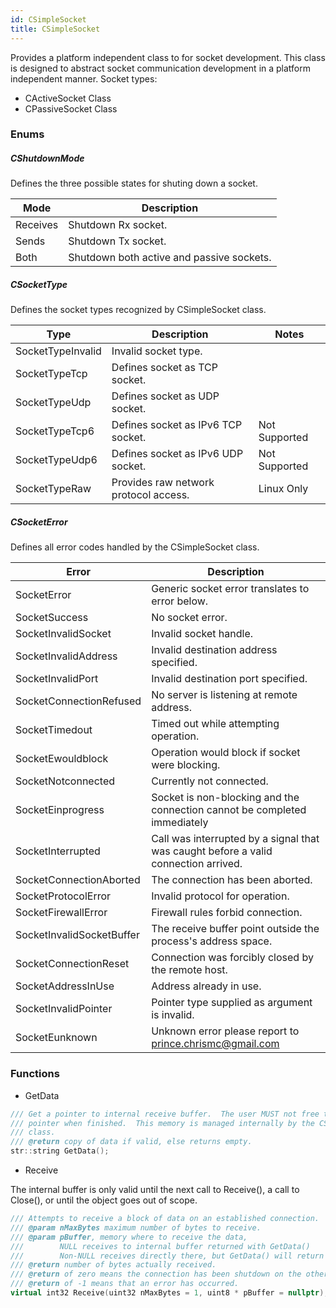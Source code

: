 ```yaml
---
id: CSimpleSocket
title: CSimpleSocket
---
```

Provides a platform independent class to for socket development. This class is designed to abstract socket communication development in a
platform independent manner. Socket types:
- CActiveSocket Class
- CPassiveSocket Class

### Enums
##### CShutdownMode
Defines the three possible states for shuting down a socket.

Mode | Description
---|---
Receives | Shutdown Rx socket.
Sends    | Shutdown Tx socket.
Both     | Shutdown both active and passive sockets.

##### CSocketType
Defines the socket types recognized by CSimpleSocket class.

Type| Description|Notes
---|---|---
SocketTypeInvalid | Invalid socket type. |
SocketTypeTcp     | Defines socket as TCP socket. |
SocketTypeUdp     | Defines socket as UDP socket. |
SocketTypeTcp6    | Defines socket as IPv6 TCP socket. | Not Supported
SocketTypeUdp6    | Defines socket as IPv6 UDP socket. | Not Supported
SocketTypeRaw     | Provides raw network protocol access. | Linux Only

##### CSocketError
Defines all error codes handled by the CSimpleSocket class.

Error | Description
---|---
SocketError           | Generic socket error translates to error below.
SocketSuccess        | No socket error.
SocketInvalidSocket       | Invalid socket handle.
SocketInvalidAddress     | Invalid destination address specified.
SocketInvalidPort        | Invalid destination port specified.
SocketConnectionRefused   | No server is listening at remote address.
SocketTimedout           | Timed out while attempting operation.
SocketEwouldblock        | Operation would block if socket were blocking.
SocketNotconnected        | Currently not connected.
SocketEinprogress         | Socket is non-blocking and the connection cannot be completed immediately
SocketInterrupted         | Call was interrupted by a signal that was caught before a valid connection arrived.
SocketConnectionAborted   | The connection has been aborted.
SocketProtocolError       | Invalid protocol for operation.
SocketFirewallError       | Firewall rules forbid connection.
SocketInvalidSocketBuffer | The receive buffer point outside the process's address space.
SocketConnectionReset     | Connection was forcibly closed by the remote host.
SocketAddressInUse        | Address already in use.
SocketInvalidPointer      | Pointer type supplied as argument is invalid.
SocketEunknown             | Unknown error please report to prince.chrismc@gmail.com

### Functions
- GetData

```cpp
/// Get a pointer to internal receive buffer.  The user MUST not free this
/// pointer when finished.  This memory is managed internally by the CSocket
/// class.
/// @return copy of data if valid, else returns empty.
str::string GetData();
```
- Receive

The internal buffer is only valid until the next call to Receive(), a call to Close(), or until the object goes out of scope.
```cpp
/// Attempts to receive a block of data on an established connection.
/// @param nMaxBytes maximum number of bytes to receive.
/// @param pBuffer, memory where to receive the data,
///        NULL receives to internal buffer returned with GetData()
///        Non-NULL receives directly there, but GetData() will return empty!
/// @return number of bytes actually received.
/// @return of zero means the connection has been shutdown on the other side.
/// @return of -1 means that an error has occurred.
virtual int32 Receive(uint32 nMaxBytes = 1, uint8 * pBuffer = nullptr);
```
